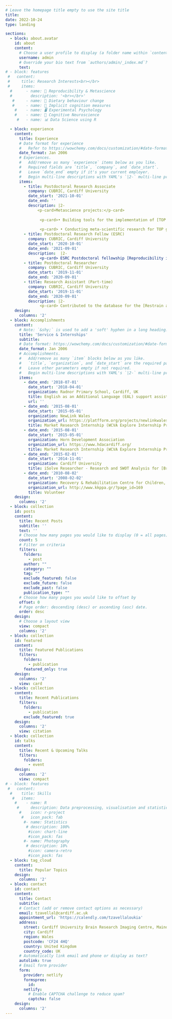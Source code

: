 ```yaml
---
# Leave the homepage title empty to use the site title
title:
date: 2022-10-24
type: landing

sections:
  - block: about.avatar
    id: about
    content:
      # Choose a user profile to display (a folder name within `content/authors/`)
      username: admin
      # Override your bio text from `authors/admin/_index.md`?
      text:
# - block: features
 #   content:
 #     title: Research Interests<br></br>
 #     items:
  #      - name: 📖 Reproducibility & Metascience
  #        description: '<br></br>'
   #     - name: 🍎 Dietary behaviour change
   #     - name: 📝 Implicit cognition measures 
    #    - name: 🖥️ Experimental Psychology
    #    - name: 🧠 Cognitive Neuroscience
     #   - name: 📊 Data Science using R

  - block: experience
    content:
      title: Experience
      # Date format for experience
      #   Refer to https://wowchemy.com/docs/customization/#date-format
      date_format: Jan 2006
      # Experiences.
      #   Add/remove as many `experience` items below as you like.
      #   Required fields are `title`, `company`, and `date_start`.
      #   Leave `date_end` empty if it's your current employer.
      #   Begin multi-line descriptions with YAML's `|2-` multi-line prefix.
      items:
        - title: Postdoctoral Research Associate
          company: CUBRIC, Cardiff University
          date_start: '2021-10-01'
          date_end: ''
          description: |2-
              <p-card>Metascience projects:</p-card>
        
               <p-card>• Building tools for the implementation of [TOP guidelines](https://www.cos.io/initiatives/top-guidelines) in academic journals </p-card>
               
               <p-card> • Conducting meta-scientific research for TOP guidelines and Registered Reports</p-card>
        - title: Postdoctoral Research Fellow (ESRC)
          company: CUBRIC, Cardiff University
          date_start: '2020-10-01'
          date_end: '2021-09-01'
          description:  |2-
               <p-card> ESRC Postdoctoral fellowship [Reproducibility in health intervention research and beyond: addressing the challenges and developing innovative solutions](https://gtr.ukri.org/projects?ref=ES%2FV011030%2F1#/tabOverview) (£126,071) </p>
        - title: Postdoctoral Researcher
          company: CUBRIC, Cardiff University
          date_start: '2019-11-01'
          date_end: '2020-09-01'
        - title: Research Assistant (Part-time)
          company: CUBRIC, Cardiff University
          date_start: '2019-11-01'
          date_end: '2020-09-01'
          description: |2-
               <p-card> Contributed to the database for the [Restrain app](https://www.cardiff.ac.uk/cardiff-cognition-and-neurostimulation-group/restrain-app) </p>
    design:
      columns: '2'
  - block: Accomplishments
    content:
      # Note: `&shy;` is used to add a 'soft' hyphen in a long heading.
      title: 'Service & Internships'
      subtitle:
      # Date format: https://wowchemy.com/docs/customization/#date-format
      date_format: Jan 2006
      # Accomplishments.
      #   Add/remove as many `item` blocks below as you like.
      #   `title`, `organization`, and `date_start` are the required parameters.
      #   Leave other parameters empty if not required.
      #   Begin multi-line descriptions with YAML's `|2-` multi-line prefix.
      items:
        - date_end: '2018-07-01'
          date_start: '2018-04-01'
          organization: Radnor Primary School, Cardiff, UK
          title: English as an Additional Language (EAL) support assistant
          url: ''
        - date_end: '2015-08-01'
          date_start: '2015-05-01'
          organization: NewLink Wales
          organization_url: https://platfform.org/projects/newlinkwales/
          title: Market Research Internship (WCVA Explore Internship Programme)
        - date_end: '2015-08-01'
          date_start: '2015-05-01'
          organization: Horn Development Association
          organization_url: https://www.hdacardiff.org/
          title: Market Research Internship (WCVA Explore Internship Programme)
        - date_end: '2015-02-01'
          date_start: '2014-11-01'
          organization: Cardiff University 
          title: iSolve Researcher - Research and SWOT Analysis for [Brain Train](http://www.braintrainproject.eu/) project
        - date_end: '2010-08-02'
          date_start: '2008-02-02'
          organization: Recovery & Rehabilitation Centre for Children, Greece
          organization_url: http://www.kkppa.gr/?page_id=169
          title: Volunteer
    design:
      columns: '2'
  - block: collection
    id: posts
    content:
      title: Recent Posts
      subtitle: ''
      text: ''
      # Choose how many pages you would like to display (0 = all pages)
      count: 5
      # Filter on criteria
      filters:
        folders:
          - post
        author: ""
        category: ""
        tag: ""
        exclude_featured: false
        exclude_future: false
        exclude_past: false
        publication_type: ""
      # Choose how many pages you would like to offset by
      offset: 0
      # Page order: descending (desc) or ascending (asc) date.
      order: desc
    design:
      # Choose a layout view
      view: compact
      columns: '2'
  - block: collection
    id: featured
    content:
      title: Featured Publications
      filters:
        folders:
          - publication
        featured_only: true
    design:
      columns: '2'
      view: card
  - block: collection
    content:
      title: Recent Publications
      filters:
        folders:
          - publication
        exclude_featured: true
    design:
      columns: '2'
      view: citation
  - block: collection
    id: talks
    content:
      title: Recent & Upcoming Talks
      filters:
        folders:
          - event
    design:
      columns: '2'
      view: compact
# - block: features
 #   content:
  #    title: Skills
   #   items:
    #    - name: R
     #     description: Data preprocessing, visualisation and statistical analyses
      #    icon: r-project
       #   icon_pack: fab
        #- name: Statistics
         # description: 100%
          #icon: chart-line
          #icon_pack: fas
        #- name: Photography
         # description: 10%
          #icon: camera-retro
          #icon_pack: fas
  - block: tag_cloud
    content:
      title: Popular Topics
    design:
      columns: '2'
  - block: contact
    id: contact
    content:
      title: Contact
      subtitle:
      # Contact (add or remove contact options as necessary)
      email: tzavellal@cardiff.ac.uk
      appointment_url: 'https://calendly.com/tzavellaloukia'
      address:
        street: Cardiff University Brain Research Imaging Centre, Maindy Road
        city: Cardiff
        region: Wales
        postcode: 'CF24 4HQ'
        country: United Kingdom
        country_code: UK
      # Automatically link email and phone or display as text?
      autolink: true
      # Email form provider
      form:
        provider: netlify
        formspree:
          id:
        netlify:
          # Enable CAPTCHA challenge to reduce spam?
          captcha: false
    design:
      columns: '2'
---
```

